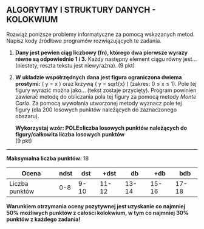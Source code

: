 ## ALGORYTMY I STRUKTURY DANYCH - KOLOKWIUM

Rozwiąż poniższe problemy informatyczne za pomocą wskazanych metod. Napisz kody źródłowe programów rozwiązujących te zadania.

1. **Dany jest pewien ciąg liczbowy \(fn\), którego dwa pierwsze wyrazy równe są odpowiednio 1 i 3.** Każdy następny element ciągu równy jest... (niestety, reszta tekstu jest niewyraźna). (9 pkt)

2. **W układzie współrzędnych dana jest figura ograniczona dwiema prostymi:** \( y = x \) oraz krzywą \( y = sqrt{x} ) (zakres: 0 ≤ x ≤ 1). Pole tej figury wyrazić można jako... (tekst zostaje przycięty). Program powinien zawierać metodę do obliczania pola tej figury za pomocą metody *Monte Carlo*. Za pomocą wywołania utworzonej metody wyznacz pole tej figury (dla 200 losowych punktów należących do zaznaczonego obszaru).

   **Wykorzystaj wzór: POLE=liczba losowych punktów należących do figury/całkowita liczba losowych punktów**  
 (9 pkt)

---

**Maksymalna liczba punktów:** 18

| Ocena     | ndst | dst | +dst | db | +db | bdb |
|-----------|------|-----|------|----|-----|-----|
| Liczba punktów | 0-8  | 9-10 | 11-12 | 13-14 | 15-16 | 17-18 |

**Warunkiem otrzymania oceny pozytywnej jest uzyskanie co najmniej 50% możliwych punktów z całości kolokwium, w tym co najmniej 30% punktów z każdego zadania!**
